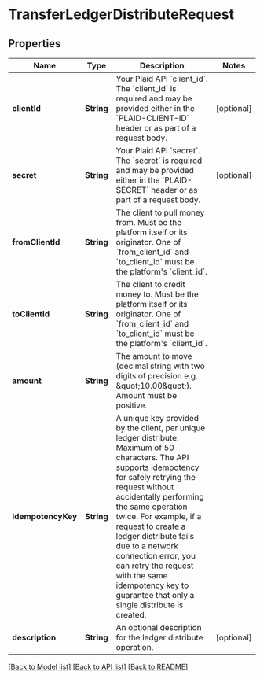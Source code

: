 # TransferLedgerDistributeRequest

## Properties
Name | Type | Description | Notes
------------ | ------------- | ------------- | -------------
**clientId** | **String** | Your Plaid API &#x60;client_id&#x60;. The &#x60;client_id&#x60; is required and may be provided either in the &#x60;PLAID-CLIENT-ID&#x60; header or as part of a request body. | [optional] 
**secret** | **String** | Your Plaid API &#x60;secret&#x60;. The &#x60;secret&#x60; is required and may be provided either in the &#x60;PLAID-SECRET&#x60; header or as part of a request body. | [optional] 
**fromClientId** | **String** | The client to pull money from. Must be the platform itself or its originator. One of &#x60;from_client_id&#x60; and &#x60;to_client_id&#x60; must be the platform&#39;s &#x60;client_id&#x60;. | 
**toClientId** | **String** | The client to credit money to. Must be the platform itself or its originator. One of &#x60;from_client_id&#x60; and &#x60;to_client_id&#x60; must be the platform&#39;s &#x60;client_id&#x60;. | 
**amount** | **String** | The amount to move (decimal string with two digits of precision e.g. \&quot;10.00\&quot;). Amount must be positive. | 
**idempotencyKey** | **String** | A unique key provided by the client, per unique ledger distribute. Maximum of 50 characters.  The API supports idempotency for safely retrying the request without accidentally performing the same operation twice. For example, if a request to create a ledger distribute fails due to a network connection error, you can retry the request with the same idempotency key to guarantee that only a single distribute is created. | 
**description** | **String** | An optional description for the ledger distribute operation. | [optional] 

[[Back to Model list]](../README.md#documentation-for-models) [[Back to API list]](../README.md#documentation-for-api-endpoints) [[Back to README]](../README.md)


